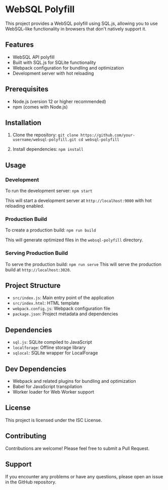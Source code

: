 # WebSQL Polyfill

This project provides a WebSQL polyfill using SQL.js, allowing you to use WebSQL-like functionality in browsers that don't natively support it.

## Features

- WebSQL API polyfill
- Built with SQL.js for SQLite functionality
- Webpack configuration for bundling and optimization
- Development server with hot reloading

## Prerequisites

- Node.js (version 12 or higher recommended)
- npm (comes with Node.js)

## Installation

1. Clone the repository:
`git clone https://github.com/your-username/websql-polyfill.git
cd websql-polyfill`

2. Install dependencies:
`npm install`

## Usage

### Development

To run the development server:
`npm start`

This will start a development server at `http://localhost:9000` with hot reloading enabled.

### Production Build

To create a production build:
`npm run build`

This will generate optimized files in the `websql-polyfill` directory.

### Serving Production Build

To serve the production build:
`npm run serve`
This will serve the production build at `http://localhost:3020`.

## Project Structure

- `src/index.js`: Main entry point of the application
- `src/index.html`: HTML template
- `webpack.config.js`: Webpack configuration file
- `package.json`: Project metadata and dependencies

## Dependencies

- `sql.js`: SQLite compiled to JavaScript
- `localforage`: Offline storage library
- `sqlocal`: SQLite wrapper for LocalForage

## Dev Dependencies

- Webpack and related plugins for bundling and optimization
- Babel for JavaScript transpilation
- Worker loader for Web Worker support

## License

This project is licensed under the ISC License.

## Contributing

Contributions are welcome! Please feel free to submit a Pull Request.

## Support

If you encounter any problems or have any questions, please open an issue in the GitHub repository.
